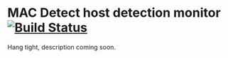 MAC Detect host detection monitor [![Build Status](https://travis-ci.org/fairlight1337/macdetect.svg?branch=master)](https://travis-ci.org/fairlight1337/macdetect)
=================================

Hang tight, description coming soon.
